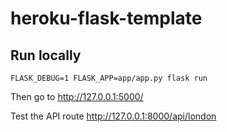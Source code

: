 # heroku-flask-template

## Run locally
```
FLASK_DEBUG=1 FLASK_APP=app/app.py flask run
```

Then go to http://127.0.0.1:5000/

Test the API route http://127.0.0.1:8000/api/london
